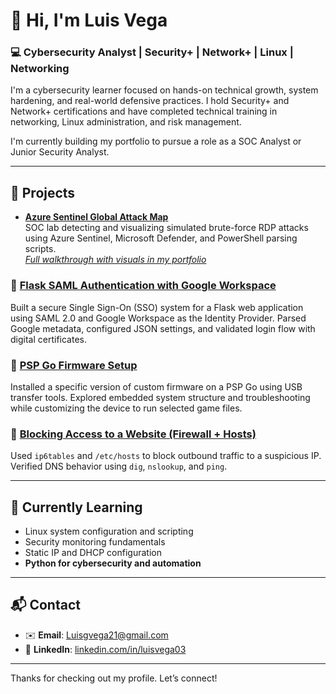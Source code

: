 # 👋 Hi, I'm Luis Vega

### 💻 Cybersecurity Analyst | Security+ | Network+ | Linux | Networking

I'm a cybersecurity learner focused on hands-on technical growth, system hardening, and real-world defensive practices. I hold Security+ and Network+ certifications and have completed technical training in networking, Linux administration, and risk management.

I'm currently building my portfolio to pursue a role as a SOC Analyst or Junior Security Analyst.

---

## 📁 Projects


- [**Azure Sentinel Global Attack Map**](https://github.com/Luisv-Cyber/azure-sentinel-global-attack-map)  
  SOC lab detecting and visualizing simulated brute-force RDP attacks using Azure Sentinel, Microsoft Defender, and PowerShell parsing scripts.  
  *[Full walkthrough with visuals in my portfolio](https://bit.ly/41jjq8w)*


### 🔹 [Flask SAML Authentication with Google Workspace](https://github.com/Luisv-Cyber/flask-saml-auth)
Built a secure Single Sign-On (SSO) system for a Flask web application using SAML 2.0 and Google Workspace as the Identity Provider. Parsed Google metadata, configured JSON settings, and validated login flow with digital certificates.

### 🔹 [PSP Go Firmware Setup](https://github.com/Luisv-Cyber/psp-firmware-mod)
Installed a specific version of custom firmware on a PSP Go using USB transfer tools. Explored embedded system structure and troubleshooting while customizing the device to run selected game files.

### 🔹 [Blocking Access to a Website (Firewall + Hosts)](https://github.com/Luisv-Cyber/block-malicious-site)
Used `ip6tables` and `/etc/hosts` to block outbound traffic to a suspicious IP. Verified DNS behavior using `dig`, `nslookup`, and `ping`.

---

## 🧠 Currently Learning
- Linux system configuration and scripting  
- Security monitoring fundamentals  
- Static IP and DHCP configuration  
- **Python for cybersecurity and automation**

---

## 📬 Contact
- ✉️ **Email**: Luisgvega21@gmail.com  
- 🔗 **LinkedIn**: [linkedin.com/in/luisvega03](https://linkedin.com/in/luisvega03)

---

Thanks for checking out my profile. Let’s connect!

